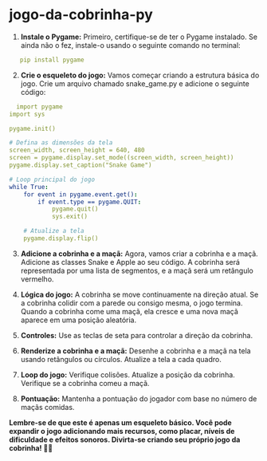 # jogo-da-cobrinha-py

1. **Instale o Pygame:** Primeiro, certifique-se de ter o Pygame instalado. Se ainda não o fez, instale-o usando o seguinte comando no terminal:
```yaml
   pip install pygame
```
 2. **Crie o esqueleto do jogo:** Vamos começar criando a estrutura básica do jogo. Crie um arquivo chamado snake_game.py e adicione o seguinte código:
```yaml
  import pygame
import sys

pygame.init()

# Defina as dimensões da tela
screen_width, screen_height = 640, 480
screen = pygame.display.set_mode((screen_width, screen_height))
pygame.display.set_caption("Snake Game")

# Loop principal do jogo
while True:
    for event in pygame.event.get():
        if event.type == pygame.QUIT:
            pygame.quit()
            sys.exit()

    # Atualize a tela
    pygame.display.flip()
```
3. **Adicione a cobrinha e a maçã:** Agora, vamos criar a cobrinha e a maçã. Adicione as classes Snake e Apple ao seu código. A cobrinha será representada por uma lista de segmentos, e a maçã será um retângulo vermelho.

4. **Lógica do jogo:**
A cobrinha se move continuamente na direção atual.
Se a cobrinha colidir com a parede ou consigo mesma, o jogo termina.
Quando a cobrinha come uma maçã, ela cresce e uma nova maçã aparece em uma posição aleatória.

5. **Controles:**
Use as teclas de seta para controlar a direção da cobrinha.

6. **Renderize a cobrinha e a maçã:**
Desenhe a cobrinha e a maçã na tela usando retângulos ou círculos.
Atualize a tela a cada quadro.

7. **Loop do jogo:**
Verifique colisões.
Atualize a posição da cobrinha.
Verifique se a cobrinha comeu a maçã.

8. **Pontuação:**
Mantenha a pontuação do jogador com base no número de maçãs comidas.

**Lembre-se de que este é apenas um esqueleto básico. Você pode expandir o jogo adicionando mais recursos, como placar, níveis de dificuldade e efeitos sonoros. Divirta-se criando seu próprio jogo da cobrinha! 🐍🍎**

